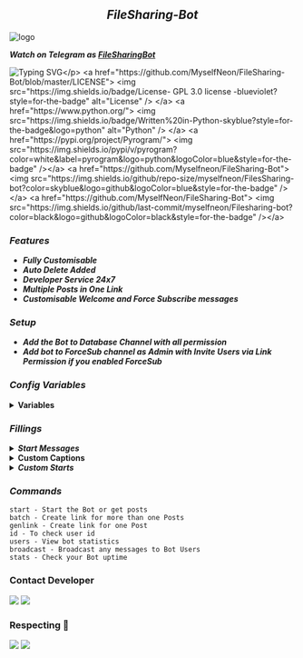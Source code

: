 <h2 align="center">
    <i>FileSharing-Bot</i>
</h2>

<img src="https://envs.sh/RQS.jpg" alt="logo" target="/blank">

_**Watch on Telegram as [FileSharingBot](https://t.me/neonfilesbot)**_

![Typing SVG](https://readme-typing-svg.herokuapp.com/?lines=NEON+FILE+SHARING+BOT+!;CREATED+BY+MYSELFNEON!;A+SIMPLE+BOT+WITH+MULTI+FEATURES!)</p>
<a href="https://github.com/MyselfNeon/FileSharing-Bot/blob/master/LICENSE"> <img src="https://img.shields.io/badge/License- GPL 3.0 license -blueviolet?style=for-the-badge" alt="License" /> </a>
<a href="https://www.python.org/"> <img src="https://img.shields.io/badge/Written%20in-Python-skyblue?style=for-the-badge&logo=python" alt="Python" /> </a>
<a href="https://pypi.org/project/Pyrogram/"> <img src="https://img.shields.io/pypi/v/pyrogram?color=white&label=pyrogram&logo=python&logoColor=blue&style=for-the-badge" /></a>
<a href="https://github.com/Myselfneon/FileSharing-Bot"> <img src="https://img.shields.io/github/repo-size/myselfneon/FilesSharing-bot?color=skyblue&logo=github&logoColor=blue&style=for-the-badge" /></a>
<a href="https://github.com/MyselfNeon/FileSharing-Bot"> <img src="https://img.shields.io/github/last-commit/myselfneon/Filesharing-bot?color=black&logo=github&logoColor=black&style=for-the-badge" /></a>

### _Features_
<b><i>
- Fully Customisable
- Auto Delete Added
- Developer Service 24x7
- Multiple Posts in One Link
- Customisable Welcome and Force Subscribe messages
</b></i>

### _Setup_
<b><i>
- Add the Bot to Database Channel with all permission
- Add bot to ForceSub channel as Admin with Invite Users via Link Permission if you enabled ForceSub
</b></i>

### _Config Variables_

<details><summary><b>Variables</summary></b></summary>

* [`API_ID`] - _**From  <a href='https://my.telegram.org/'>Telegram Auth**_</a>
* [`API_HASH`] - _**From <a href='https://my.telegram.org/'>Telegram Auth**_</a>
* [`BOT_TOKEN`] - _**From <a href='https://t.me/botfather'>BotFather**_</a>
* [`DB_URL`] - _**Your<a href='https://cloud.mongodb.com/'> MongoDB Url**_</a>
* [`DB_NAME`] - _**Your <a href='https://cloud.mongodb.com/'>MongoDB database Name**_</a>
* [`OWNER_ID`] _**Your Telegram Id**_
* [`FILE_AUTO_DELETE`] _**File Auto Delete, value in seconds**_
* [`CHANNEL_ID`] _**Your DataBase Channel ID**_
* [`FORCE_SUB_CHANNEL`] _**Your ForseSub Channel ID**_
</details>

### _Fillings_

<details><summary><b><i>Start Messages</i></summary></b></summary>

* `{first}` - _**User first name**_
* `{last}` - _**User last name**_
* `{id}` - _**User ID**_
* `{mention}` - _**Mention the user**_
* `{username}` - _**Username**_
</details>

<details><summary><b>Custom Captions</summary></b></summary>

* `{filename}` - _**Name of File**_
* `{previouscaption}` - _**Original Caption**_
</details>

<details><summary><b><i>Custom Starts</i></summary></b></summary>

* `{uptime}` - _**Bot Uptime**_
</details>

### _Commands_

```
start - Start the Bot or get posts
batch - Create link for more than one Posts
genlink - Create link for one Post
id - To check user id
users - View bot statistics
broadcast - Broadcast any messages to Bot Users
stats - Check your Bot uptime
```

<h3>Contact Developer</h3>

<a href="https://telegram.me/OnionXbot"><img src="https://img.shields.io/badge/-Contact%20Dev-blue.svg?style=for-the-badge&logo=Telegram"></a>
<a href="https://telegram.me/neonfiles"><img src="https://img.shields.io/badge/-Update%20Channel-blue.svg?style=for-the-badge&logo=Telegram"></a>

### Respecting 🌊

<a href="https://github.com/myselfneon"><img src="https://img.shields.io/badge/-Developer%20-red.svg?style=for-the-badge&logo=Github"></a>
<a href='https://github.com/myselfnron'></a>
<a href="https://telegram.me/myselfneon"><img src="https://img.shields.io/badge/-Developer%20-blue.svg?style=for-the-badge&logo=Telegram"></a>
